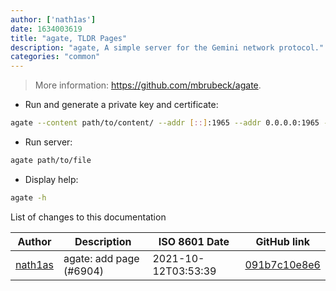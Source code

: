 ```yaml
---
author: ['nath1as']
date: 1634003619
title: "agate, TLDR Pages"
description: "agate, A simple server for the Gemini network protocol."
categories: "common"
---
```

> More information: <https://github.com/mbrubeck/agate>.

- Run and generate a private key and certificate:

```bash
agate --content path/to/content/ --addr [::]:1965 --addr 0.0.0.0:1965 --hostname example.com --lang en-US
```

- Run server:

```bash
agate path/to/file
```

- Display help:

```bash
agate -h
```
List of changes to this documentation


Author | Description | ISO 8601 Date | GitHub link
------|-----|-----|-----
[nath1as](mailto:n@th1.as) | agate: add page (#6904) | 2021-10-12T03:53:39 | [091b7c10e8e6](https://github.com/tldr-pages/tldr/commit/091b7c10e8e6f3d1a1222e4ff1465407f8813889)

